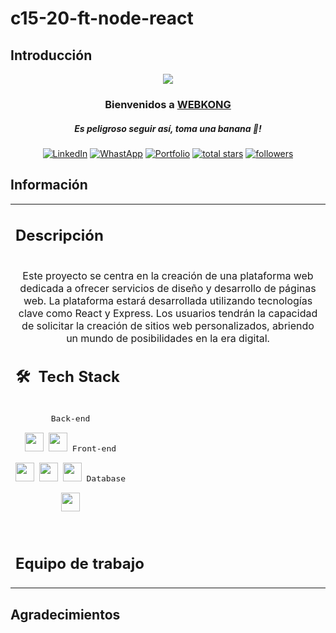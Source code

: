 # c15-20-ft-node-react

## Introducción
<p align="center">
<img src="https://readme-typing-svg.demolab.com/?lines=WEBKONG%20WEBKONG;WEBKONG%20WEBKONG%20WEBKONG&font=Fira%20Code&center=true&width=700&height=45&color=fff53a&vCenter=true&pause=1000&size=25" /></a>
</p>
<h3 align="center">Bienvenidos a <a href="">WEBKONG</a></h3>
<h5 align="center">Es peligroso seguir así, toma una banana 🍌!</h5>

<p align="center">
  <a href=""><img alt="LinkedIn" title="LinkedIn" src="https://img.shields.io/badge/-LinkedIn-0e76a8?style=for-the-badge&logo=linkedin&logoColor=white"/></a>
  <a href=""><img alt="WhastApp" title="WhatsApp" src="https://img.shields.io/badge/-WhatsApp-25D366?style=for-the-badge&logo=whatsapp&logoColor=white"/></a>
<a href=""><img alt="Portfolio" title="Portfolio" src="https://img.shields.io/badge/-Portfolio-00ACC1?style=for-the-badge&logo=academia&logoColor=white"/></a>
<a href="https://github.com/Invanz?tab=repositories&sort=stargazers">
    <img alt="total stars" title="Total stars on GitHub" src="https://custom-icon-badges.demolab.com/github/stars/Invanz?color=B8B92B&style=for-the-badge&labelColor=959532&logo=star"/></a>
   <a href="https://github.com/Invanz"><img alt="followers" title="Follow me on Github" src="https://img.shields.io/github/followers/Invanz?color=236ad3&style=for-the-badge&logo=github&label=Follow"/></a>
 </p>
 
## Información

<table>
  <tr>
    <td>
      <h2> Descripción </h2>
       <p align="center">
         <br>
         Este proyecto se centra en la creación de una plataforma web dedicada a ofrecer servicios de diseño y desarrollo de páginas web. La plataforma estará desarrollada utilizando tecnologías clave como React y Express. Los usuarios tendrán la capacidad de solicitar la creación de sitios web personalizados, abriendo un mundo de posibilidades en la era digital.
        </p>
           <h2> 🛠 &nbsp;Tech Stack</h2>
     <p style="display: inline-block;" align="center">
  <kbd>
    <kbd>Back-end</kbd>
    <br>
    <br>
    <img width="30px" src="https://cdn.jsdelivr.net/npm/devicon@2.15.1/icons/nodejs/nodejs-original.svg" />
    <img width="30px" src="https://cdn.jsdelivr.net/npm/devicon@2.15.1/icons/express/express-original.svg" />
  </kbd>
  <kbd>
    <kbd>Front-end</kbd>
    <br>
    <br>
    <img width="30px" src="https://cdn.jsdelivr.net/gh/devicons/devicon/icons/html5/html5-original.svg" /> 
    <img width="30px" src="https://cdn.jsdelivr.net/gh/devicons/devicon/icons/css3/css3-plain.svg" /> 
    <img width="30px" src="https://cdn.jsdelivr.net/npm/devicon@2.15.1/icons/react/react-original.svg" />
  </kbd>
  <kbd>
    <kbd>Database</kbd>
    <br>
    <br>
    <img width="30px" src="https://cdn.jsdelivr.net/npm/devicon@2.15.1/icons/mongodb/mongodb-original.svg" />
  </kbd>
  <br>
  <br>
</p>
      <h2> Equipo de trabajo</h2>
    <div align="center">
      <p align="center">
</p>
    </div>
    </td>
  </tr>
</table>
  
## Agradecimientos
  <p align="left">

  </p>
